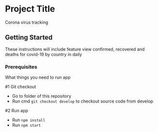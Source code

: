 # Project Title

Corona virus tracking

## Getting Started

These instructions will include feature view confirmed, recovered and deaths for covid-19 by country in daily

### Prerequisites

What things you need to run app

#1 Git checkout

- Go to folder of this repository
- Run cmd `git checkout develop` to checkout source code from develop

#2 Run app

- Run `npm install`
- Run `npm start`
